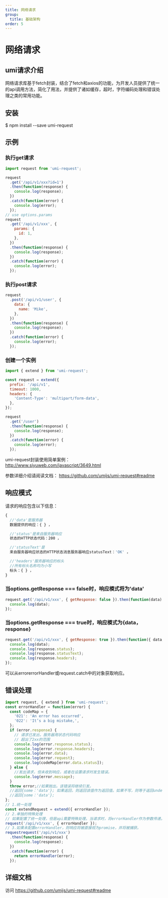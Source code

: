 ```yaml
---
title: 网络请求
group:
  title: 基础架构
order: 5
---
```


# 网络请求

## umi请求介绍

网络请求库基于fetch封装，结合了fetch和axios的功能，为开发人员提供了统一的api调用方法，简化了用法，并提供了诸如缓存，超时，字符编码处理和错误处理之类的常用功能。

## 安装

$ npm install --save umi-request

## 示例

### 执行get请求

```js
import request from 'umi-request';

request
  .get('/api/v1/xxx?id=1')
  .then(function(response) {
    console.log(response);
  })
  .catch(function(error) {
    console.log(error);
  });
// use options.params
request
  .get('/api/v1/xxx', {
    params: {
      id: 1,
    },
  })
  .then(function(response) {
    console.log(response);
  })
  .catch(function(error) {
    console.log(error);
  });
```

### 执行post请求

```js
request
  .post('/api/v1/user', {
    data: {
      name: 'Mike',
    },
  })
  .then(function(response) {
    console.log(response);
  })
  .catch(function(error) {
    console.log(error);
  });
```

### 创建一个实例

```js
import { extend } from 'umi-request';

const request = extend({
  prefix: '/api/v1',
  timeout: 1000,
  headers: {
    'Content-Type': 'multipart/form-data',
  },
});

request
  .get('/user')
  .then(function(response) {
    console.log(response);
  })
  .catch(function(error) {
    console.log(error);
  });
```

umi-request封装使用简单案例：  http://www.siyuweb.com/javascript/3649.html

参数详细介绍请阅读文档：  https://github.com/umijs/umi-request#readme

## 响应模式

请求的响应包含以下信息：

```js
{ 
  //'data'是服务器
  数据提供的响应：{ } ，

  //'status'是来自服务器响应
  状态的HTTP状态代码：200 ，

  //'statusText'是
  来自服务器响应状态的HTTP状态消息服务器响应statusText：'OK' ，

  //'headers'服务器响应的标头
  //所有标头名称均为小写
  标头：{ } ，
}
```

### 当options.getResponse === false时，响应模式将为'data'

```js
request.get('/api/v1/xxx', { getResponse: false }).then(function(data) {
  console.log(data);
});
```

### 当options.getResponse === true时，响应模式为{data，response}

```js
request.get('/api/v1/xxx', { getResponse: true }).then(function({ data, response }) {
  console.log(data);
  console.log(response.status);
  console.log(response.statusText);
  console.log(response.headers);
});
```

可以从errorerrorHandler或request.catch中的对象获取响应。

## 错误处理

```js
import request, { extend } from 'umi-request';
const errorHandler = function(error) {
  const codeMap = {
    '021': 'An error has occurred',
    '022': 'It’s a big mistake,',
  };
  if (error.response) {
    // 请求已发出，服务器用状态代码响应
    // 超出了2xx的范围
    console.log(error.response.status);
    console.log(error.response.headers);
    console.log(error.data);
    console.log(error.request);
    console.log(codeMap[error.data.status]);
  } else {
    //发出请求，但未收到响应，或者在设置请求时发生错误。
    console.log(error.message);
  }
  throw error;//如果抛出。该错误将继续引发。
  //返回{some：'data'}; 如果返回，则返回该值作为返回值。如果不写，则等于返回undefined，可以在处理结果时判断响应是否具有值。
  //返回{some：'data'}; 
};
// 1.统一处理
const extendRequest = extend({ errorHandler });
// 2.单独的特殊处理
// 如果配置了统一处理，但是api需要特殊处理。当请求时，将errorHandler作为参数传递。
request('/api/v1/xxx', { errorHandler });
// 3.如果未配置errorHandler，则响应将被直接视为promise，并将被捕获。
requestrequest('/api/v1/xxx')
  .then(function(response) {
    console.log(response);
  })
  .catch(function(error) {
    return errorHandler(error);
  });
```

## 详细文档

访问 https://github.com/umijs/umi-request#readme